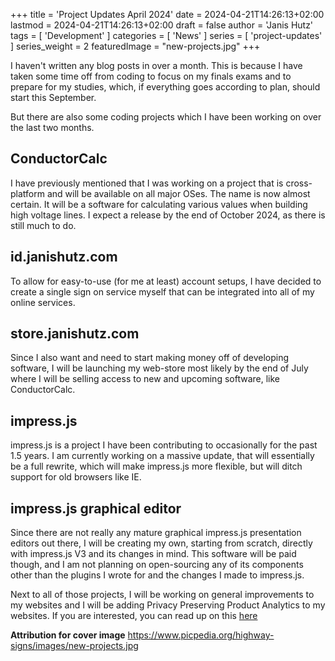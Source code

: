+++
title = 'Project Updates April 2024'
date = 2024-04-21T14:26:13+02:00
lastmod = 2024-04-21T14:26:13+02:00
draft = false
author = 'Janis Hutz'
tags = [ 'Development' ]
categories = [ 'News' ]
series = [ 'project-updates' ]
series_weight = 2
featuredImage = "new-projects.jpg"
+++

I haven't written any blog posts in over a month. This is because I have taken some time off from coding to focus on my finals exams and to prepare for my studies, which, if everything goes according to plan, should start this September. 

But there are also some coding projects which I have been working on over the last two months.


## ConductorCalc
I have previously mentioned that I was working on a project that is cross-platform and will be available on all major OSes. The name is now almost certain. It will be a software for calculating various values when building high voltage lines. I expect a release by the end of October 2024, as there is still much to do.


## id.janishutz.com
To allow for easy-to-use (for me at least) account setups, I have decided to create a single sign on service myself that can be integrated into all of my online services. 

## store.janishutz.com
Since I also want and need to start making money off of developing software, I will be launching my web-store most likely by the end of July where I will be selling access to new and upcoming software, like ConductorCalc.

## impress.js
impress.js is a project I have been contributing to occasionally for the past 1.5 years. I am currently working on a massive update, that will essentially be a full rewrite, which will make impress.js more flexible, but will ditch support for old browsers like IE.

## impress.js graphical editor
Since there are not really any mature graphical impress.js presentation editors out there, I will be creating my own, starting from scratch, directly with impress.js V3 and its changes in mind. This software will be paid though, and I am not planning on open-sourcing any of its components other than the plugins I wrote for and the changes I made to impress.js.


Next to all of those projects, I will be working on general improvements to my websites and I will be adding Privacy Preserving Product Analytics to my websites. If you are interested, you can read up on this [here](/posts/2024/04/analytics)



**Attribution for cover image**
https://www.picpedia.org/highway-signs/images/new-projects.jpg